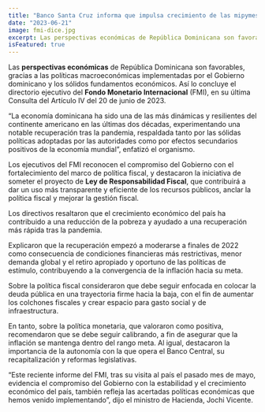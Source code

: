 ```yaml
---
title: "Banco Santa Cruz informa que impulsa crecimiento de las mipymes con sus productos y servicios"
date: "2023-06-21"
image: fmi-dice.jpg
excerpt: Las perspectivas económicas de República Dominicana son favorables, gracias a las políticas macroeconómicas implementadas por el Gobierno dominicano y los sólidos fundamentos económicos.
isFeatured: true
---
```


Las **perspectivas económicas** de República Dominicana son favorables, gracias a las políticas macroeconómicas implementadas por el Gobierno dominicano y los sólidos fundamentos económicos. Así lo concluye el directorio ejecutivo del **Fondo Monetario Internacional** (FMI), en su última Consulta del Artículo IV del 20 de junio de 2023.

“La economía dominicana ha sido una de las más dinámicas y resilientes del continente americano en las últimas dos décadas, experimentando una notable recuperación tras la pandemia, respaldada tanto por las sólidas políticas adoptadas por las autoridades como por efectos secundarios positivos de la economía mundial”, enfatizó el organismo.

Los ejecutivos del FMI reconocen el compromiso del Gobierno con el fortalecimiento del marco de política fiscal, y destacaron la iniciativa de someter el proyecto de **Ley de Responsabilidad Fiscal**, que contribuirá a dar un uso más transparente y eficiente de los recursos públicos, anclar la política fiscal y mejorar la gestión fiscal.

Los directivos resaltaron que el crecimiento económico del país ha contribuido a una reducción de la pobreza y ayudado a una recuperación más rápida tras la pandemia.

Explicaron que la recuperación empezó a moderarse a finales de 2022 como consecuencia de condiciones financieras más restrictivas, menor demanda global y el retiro apropiado y oportuno de las políticas de estímulo, contribuyendo a la convergencia de la inflación hacia su meta.

Sobre la política fiscal consideraron que debe seguir enfocada en colocar la deuda pública en una trayectoria firme hacia la baja, con el fin de aumentar los colchones fiscales y crear espacio para gasto social y de infraestructura.

En tanto, sobre la política monetaria, que valoraron como positiva, recomendaron que se debe seguir calibrando, a fin de asegurar que la inflación se mantenga dentro del rango meta. Al igual, destacaron la importancia de la autonomía con la que opera el Banco Central, su recapitalización y reformas legislativas.

“Este reciente informe del FMI, tras su visita al país el pasado mes de mayo, evidencia el compromiso del Gobierno con la estabilidad y el crecimiento económico del país, también refleja las acertadas políticas económicas que hemos venido implementando”, dijo el ministro de Hacienda, Jochi Vicente.
